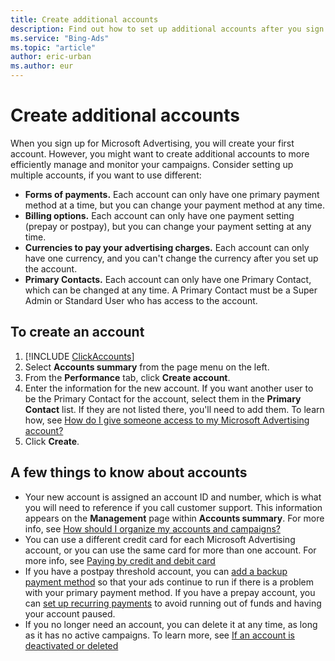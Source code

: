 ```yaml
---
title: Create additional accounts
description: Find out how to set up additional accounts after you sign up for Microsoft Advertising and why you might want to.
ms.service: "Bing-Ads"
ms.topic: "article"
author: eric-urban
ms.author: eur
---
```


# Create additional accounts

When you sign up for Microsoft Advertising, you will create your first account. However, you might want to create additional accounts to more efficiently manage and monitor your campaigns. Consider setting up multiple accounts, if you want to use different:

- **Forms of payments.**   Each account can only have one primary payment method at a time, but you can change your payment method at any time.
- **Billing options.**   Each account can only have one payment setting (prepay or postpay), but you can change your payment setting at any time.
- **Currencies to pay your advertising charges.** Each account can only have one currency, and you can't change the currency after you set up the account.
- **Primary Contacts.**  Each account can only have one Primary Contact, which can be changed at any time. A Primary Contact must be a Super Admin or Standard User who has access to the account.

## To create an account

1. [!INCLUDE [ClickAccounts](./includes/ClickAccounts.md)]
1. Select **Accounts summary** from the page menu on the left.
1. From the **Performance** tab, click **Create account**.
1. Enter the information for the new account. If you want another user to be the Primary Contact for the account, select them in the **Primary Contact** list. If they are not listed there, you'll need to add them. To learn how, see [How do I give someone access to my Microsoft Advertising account?](./hlp_BA_CONC_SSUserRoles.md)
1. Click **Create**.

## A few things to know about accounts

- Your new account is assigned an account ID and number, which is what you will need to reference if you call customer support. This information appears on the **Management** page within **Accounts summary**. For more info, see [How should I organize my accounts and campaigns?](./hlp_BA_CONC_AboutAccts.md)
- You can use a different credit card for each Microsoft Advertising account, or you can use the same card for more than one account. For more info, see [Paying by credit and debit card](./hlp_BA_PROC_AddBilling.md)
- If you have a postpay threshold account, you can [add a backup payment method](./hlp_BA_PROC_AddBackupPM.md) so that your ads continue to run if there is a problem with your primary payment method. If you have a prepay account, you can [set up recurring payments](./hlp_BA_PROC_AutoRecharge.md) to avoid running out of funds and having your account paused.
- If you no longer need an account, you can delete it at any time, as long as it has no active campaigns. To learn more, see [If an account is deactivated or deleted](./hlp_BA_PROC_DeleteAcct.md)


